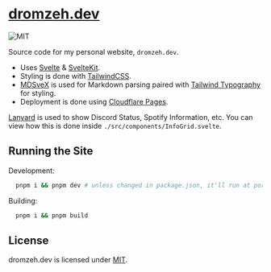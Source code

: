 # [dromzeh.dev]("https://dromzeh.dev")

![MIT](https://img.shields.io/badge/license-MIT-blue)

Source code for my personal website, `dromzeh.dev`.

- Uses [Svelte](https://svelte.dev/) & [SvelteKit](https://kit.svelte.dev/).
- Styling is done with [TailwindCSS](https://tailwindcss.com/).
- [MDSveX](https://mdsvex.com/) is used for Markdown parsing paired with [Tailwind Typography](https://tailwindcss.com/docs/typography-plugin) for styling.
- Deployment is done using [Cloudflare Pages](https://pages.cloudflare.com/).

[Lanyard](https://api.lanyard.rest/) is used to show Discord Status, Spotify Information, etc. You can view how this is done inside `./src/components/InfoGrid.svelte`.

## Running the Site

Development:

```bash
  pnpm i && pnpm dev # unless changed in package.json, it'll run at port 1337..
```

Building:

```bash
  pnpm i && pnpm build
```

## License

dromzeh.dev is licensed under [MIT](https://mit.dromzeh.dev/).
